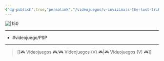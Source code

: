 ```yaml
---
{"dg-publish":true,"permalink":"/videojuegos/v-invizimals-the-lost-tribes/"}
---
```



![|150](https://images.igdb.com/igdb/image/upload/t_cover_big/co4mun.jpg)

---

- #videojuego/PSP

---

> [[🎮 Videojuegos 🎮/🎮 Videojuegos (V) 🎮\|🎮 Videojuegos (V) 🎮]]